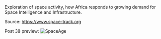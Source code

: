 Exploration of space activity, how Africa responds to growing demand for Space Intelligence and Infrastructure.

Source: https://www.space-track.org

Post 38 preview:
![SpaceAge](https://user-images.githubusercontent.com/95094100/144642505-53b761a5-3de0-4452-9d22-62ebc56da5c4.png)
